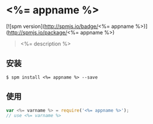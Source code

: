 # <%= appname %>

[![spm version](http://spmjs.io/badge/<%= appname %>)](http://spmjs.io/package/<%= appname %>)

> <%= description %>

## 安装

```
$ spm install <%= appname %> --save
```

## 使用

```js
var <%= varname %> = require('<%= appname %>');
// use <%= varname %>
```

